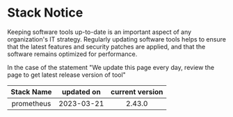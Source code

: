 # Stack Notice  
  

Keeping software tools up-to-date is an important aspect of any organization's IT strategy. Regularly updating software tools helps to ensure that the latest features and security patches are applied, and that the software remains optimized for performance.

In the case of the statement "We update this page every day, review the page to get latest release version of tool"  

| Stack Name | updated on    | current version    |
| :-----: | :---: | :---: |
| prometheus | 2023-03-21   | 2.43.0   |
